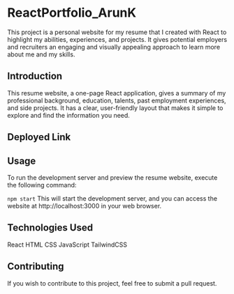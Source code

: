 # ReactPortfolio_ArunK

This project is a personal website for my resume that I created with React to highlight my abilities, experiences, and projects. It gives potential employers and recruiters an engaging and visually appealing approach to learn more about me and my skills.

## Introduction

This resume website, a one-page React application, gives a summary of my professional background, education, talents, past employment experiences, and side projects. It has a clear, user-friendly layout that makes it simple to explore and find the information you need.

## Deployed Link

## Usage

To run the development server and preview the resume website, execute the following command:

`npm start`
This will start the development server, and you can access the website at http://localhost:3000 in your web browser.

## Technologies Used

React
HTML
CSS
JavaScript
TailwindCSS

## Contributing

If you wish to contribute to this project, feel free to submit a pull request.
